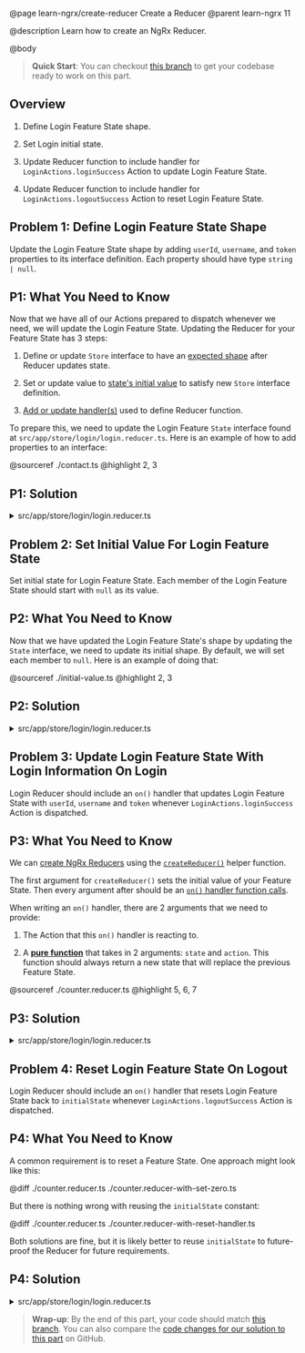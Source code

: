 @page learn-ngrx/create-reducer Create a Reducer
@parent learn-ngrx 11

@description Learn how to create an NgRx Reducer.

@body

> **Quick Start**: You can checkout [this branch](https://github.com/bitovi/angular-ngrx-chat/tree/test-redirect-effects) to get your codebase ready to work on this part.


## Overview

1. Define Login Feature State shape.

2. Set Login initial state.

3. Update Reducer function to include handler for `LoginActions.loginSuccess` Action to update Login Feature State.

4. Update Reducer function to include handler for `LoginActions.logoutSuccess` Action to reset Login Feature State.


## Problem 1: Define Login Feature State Shape

Update the Login Feature State shape by adding `userId`, `username`, and `token` properties to its interface definition. Each property should have type `string | null`.


## P1: What You Need to Know

Now that we have all of our Actions prepared to dispatch whenever we need, we will update the Login Feature State. Updating the Reducer for your Feature State has 3 steps:

1. Define or update `Store` interface to have an [expected shape](https://ngrx.io/guide/store/reducers#defining-the-state-shape) after Reducer updates state.

2. Set or update value to [state's initial value](https://ngrx.io/guide/store/reducers#setting-the-initial-state) to satisfy new `Store` interface definition.

3. [Add or update handler(s)](https://ngrx.io/guide/store/reducers#creating-the-reducer-function) used to define Reducer function.

To prepare this, we need to update the Login Feature `State` interface found at `src/app/store/login/login.reducer.ts`. Here is an example of how to add properties to an interface:

@sourceref ./contact.ts
@highlight 2, 3


## P1: Solution

<details>
<summary>src/app/store/login/login.reducer.ts</summary>

@diff ../4-create-actions/login.reducer.ts ./login.reducer-define-state.ts only

</details>


## Problem 2: Set Initial Value For Login Feature State

Set initial state for Login Feature State. Each member of the Login Feature State should start with `null` as its value.


## P2: What You Need to Know

Now that we have updated the Login Feature State's shape by updating the `State` interface, we need to update its initial shape. By default, we will set each member to `null`. Here is an example of doing that:

@sourceref ./initial-value.ts
@highlight 2, 3


## P2: Solution

<details>
<summary>src/app/store/login/login.reducer.ts</summary>

@diff ./login.reducer-define-state.ts ./login.reducer-initial-state.ts only

</details>


## Problem 3: Update Login Feature State With Login Information On Login

Login Reducer should include an `on()` handler that updates Login Feature State with `userId`, `username` and `token` whenever `LoginActions.loginSuccess` Action is dispatched.


## P3: What You Need to Know

We can [create NgRx Reducers](https://ngrx.io/guide/store/reducers#creating-the-reducer-function) using the [`createReducer()`](https://ngrx.io/api/store/createReducer#description) helper function.

The first argument for `createReducer()` sets the initial value of your Feature State. Then every argument after should be an [`on()` handler function calls](https://ngrx.io/api/store/on).

When writing an `on()` handler, there are 2 arguments that we need to provide:

1. The Action that this `on()` handler is reacting to.

2. A [**pure function**](https://en.wikipedia.org/wiki/Pure_function) that takes in 2 arguments: `state` and `action`. This function should always return a new state that will replace the previous Feature State.

@sourceref ./counter.reducer.ts
@highlight 5, 6, 7


## P3: Solution

<details>
<summary>src/app/store/login/login.reducer.ts</summary>

@diff ./login.reducer-initial-state.ts ./login.reducer-on-login-success.ts only

</details>


## Problem 4: Reset Login Feature State On Logout

Login Reducer should include an `on()` handler that resets Login Feature State back to `initialState` whenever `LoginActions.logoutSuccess` Action is dispatched.


## P4: What You Need to Know

A common requirement is to reset a Feature State. One approach might look like this:

@diff ./counter.reducer.ts ./counter.reducer-with-set-zero.ts

But there is nothing wrong with reusing the `initialState` constant:

@diff ./counter.reducer.ts ./counter.reducer-with-reset-handler.ts

Both solutions are fine, but it is likely better to reuse `initialState` to future-proof the Reducer for future requirements.


## P4: Solution

<details>
<summary>src/app/store/login/login.reducer.ts</summary>

@diff ./login.reducer-on-login-success.ts ./login.reducer.ts only

</details>


> **Wrap-up**: By the end of this part, your code should match [this branch](https://github.com/bitovi/angular-ngrx-chat/tree/create-reducer). You can also compare the [code changes for our solution to this part](https://github.com/bitovi/angular-ngrx-chat/compare/test-redirect-effects...create-reducer) on GitHub.

